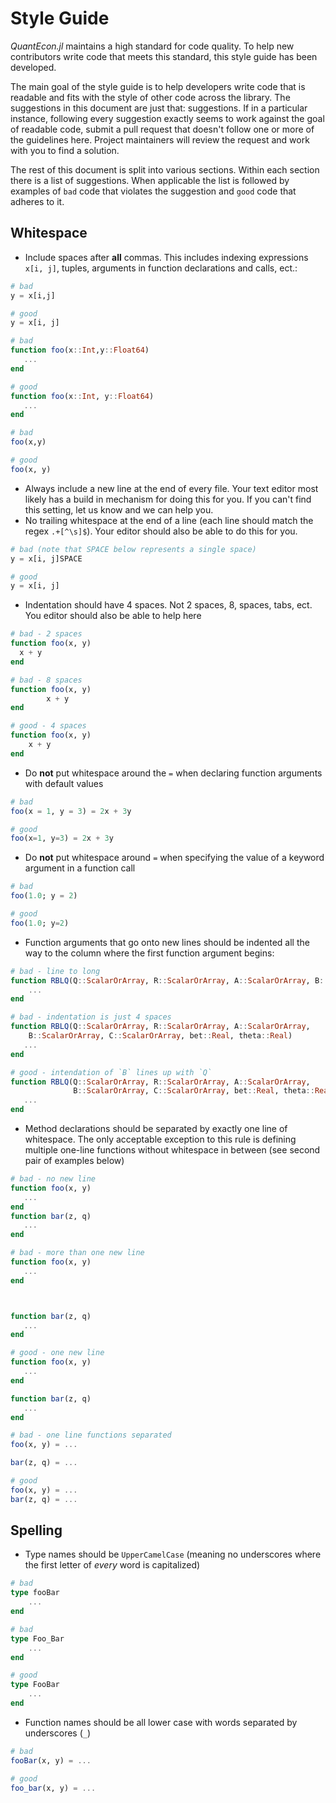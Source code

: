 # Style Guide

*QuantEcon.jl* maintains a high standard for code quality. To help new contributors write code that meets this standard, this style guide has been developed.

The main goal of the style guide is to help developers write code that is readable and fits with the style of other code across the library. The suggestions in this document are just that: suggestions. If in a particular instance, following every suggestion exactly seems to work against the goal of readable code, submit a pull request that doesn't follow one or more of the guidelines here. Project maintainers will review the request and work with you to find a solution.

The rest of this document is split into various sections. Within each section there is a list of suggestions. When applicable the list is followed by examples of `bad` code that violates the suggestion and `good` code that adheres to it.

## Whitespace

- Include spaces after **all** commas. This includes indexing expressions `x[i, j]`, tuples, arguments in function declarations and calls, ect.:
```julia
# bad
y = x[i,j]

# good
y = x[i, j]

# bad
function foo(x::Int,y::Float64)
   ...
end

# good
function foo(x::Int, y::Float64)
   ...
end

# bad
foo(x,y)

# good
foo(x, y)
```
- Always include a new line at the end of every file. Your text editor most likely has a build in mechanism for doing this for you. If you can't find this setting, let us know and we can help you.
- No trailing whitespace at the end of a line (each line should match the regex `.+[^\s]$`). Your editor should also be able to do this for you.
```julia
# bad (note that SPACE below represents a single space)
y = x[i, j]SPACE

# good
y = x[i, j]
```
- Indentation should have 4 spaces. Not 2 spaces, 8, spaces, tabs, ect. You editor should also be able to help here
```julia
# bad - 2 spaces
function foo(x, y)
  x + y
end

# bad - 8 spaces
function foo(x, y)
        x + y
end

# good - 4 spaces
function foo(x, y)
    x + y
end
```
- Do **not** put whitespace around the `=` when declaring function arguments with default values
```julia
# bad
foo(x = 1, y = 3) = 2x + 3y

# good
foo(x=1, y=3) = 2x + 3y
```
- Do **not** put whitespace around `=` when specifying the value of a keyword argument in a function call
```julia
# bad
foo(1.0; y = 2)

# good
foo(1.0; y=2)
```
-  Function arguments that go onto new lines should be indented all the way to the column where the first function argument begins:
```julia
# bad - line to long
function RBLQ(Q::ScalarOrArray, R::ScalarOrArray, A::ScalarOrArray, B::ScalarOrArray, C::ScalarOrArray, bet::Real, theta::Real)
    ...
end

# bad - indentation is just 4 spaces
function RBLQ(Q::ScalarOrArray, R::ScalarOrArray, A::ScalarOrArray,
    B::ScalarOrArray, C::ScalarOrArray, bet::Real, theta::Real)
   ...
end

# good - intendation of `B` lines up with `Q`
function RBLQ(Q::ScalarOrArray, R::ScalarOrArray, A::ScalarOrArray,
              B::ScalarOrArray, C::ScalarOrArray, bet::Real, theta::Real)
   ...
end
```
- Method declarations should be separated by exactly one line of whitespace. The only acceptable exception to this rule is defining multiple one-line functions without whitespace in between (see second pair of examples below)
```julia
# bad - no new line
function foo(x, y)
   ...
end
function bar(z, q)
   ...
end

# bad - more than one new line
function foo(x, y)
   ...
end



function bar(z, q)
   ...
end

# good - one new line
function foo(x, y)
   ...
end

function bar(z, q)
   ...
end
```
```julia
# bad - one line functions separated
foo(x, y) = ...

bar(z, q) = ...

# good
foo(x, y) = ...
bar(z, q) = ...
```

## Spelling

- Type names should be `UpperCamelCase` (meaning no underscores where the first letter of _every_ word is capitalized)
```julia
# bad
type fooBar
    ...
end

# bad
type Foo_Bar
    ...
end

# good
type FooBar
    ...
end
```
- Function names should be all lower case with words separated by underscores (`_`)
```julia
# bad
fooBar(x, y) = ...

# good
foo_bar(x, y) = ...
```
